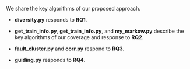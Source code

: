 We share the key algorithms of our proposed approach.

- **diversity.py** responds to **RQ1**.

- **get_train_info.py**, **get_train_info.py**, and **my_markow.py** describe the key algorithms of our coverage and response to **RQ2**.

- **fault_cluster.py** and **corr.py** respond to **RQ3**.

- **guiding.py** responds to **RQ4**.

